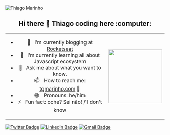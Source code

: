 ![Thiago Marinho](https://pbs.twimg.com/profile_banners/41742474/1490016588/1500x500)



<h2 style="text-align: center;">Hi there 👋 Thiago coding here :computer:</h2>


<table boder="0" style="border: 0">
<tr  style="text-align: center; border: 0">
<td  style="text-align: center; border: 0">

- 🚀  &nbsp; I’m currently blogging at [Rocketseat](https://blog.rocketseat.com.br/author/thiago/) 
- 🌱  &nbsp; I’m currently learning all about Javascript ecosystem                                 
- 💬  &nbsp; Ask me about what you want to know.                                                    
- 📫  &nbsp; How to reach me: [tgmarinho.com](https://tgmarinho.com) 🦸                            
- 😄  &nbsp; Pronouns: he/him                                      
- ⚡  &nbsp; Fun fact: oche? Sei não! / I don't know
      
</td  style="text-align: center; border: 0">
<td>

<img width="auto" height="170px" src="https://github.com/tgmarinho/tgmarinho/blob/master/anime.gif?raw=true">

</td>
<tr  style="text-align: center; border: 0">

</tr>
</tr>
</table>

[![Twitter Badge](https://img.shields.io/badge/-@tgmarinho-1ca0f1?style=flat-square&labelColor=1ca0f1&logo=twitter&logoColor=white&link=https://twitter.com/tgmarinho)](https://twitter.com/tgmarinho) [![Linkedin Badge](https://img.shields.io/badge/-Thiago-blue?style=flat-square&logo=Linkedin&logoColor=white&link=https://www.linkedin.com/in/tgmarinho/)](https://www.linkedin.com/in/tgmarinho/) 
[![Gmail Badge](https://img.shields.io/badge/-tgmarinho@gmail.com-c14438?style=flat-square&logo=Gmail&logoColor=white&link=mailto:tgmarinho@gmail.com)](mailto:tgmarinho@gmail.com)


